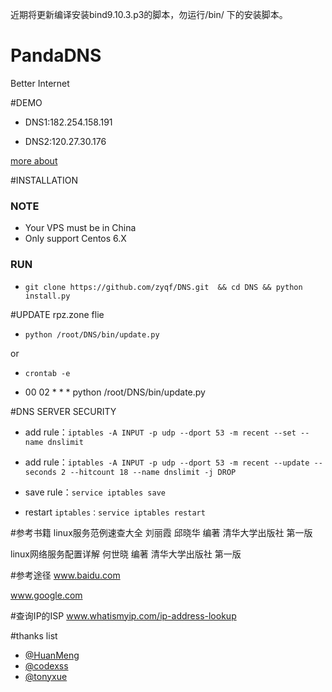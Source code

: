 近期将更新编译安装bind9.10.3.p3的脚本，勿运行/bin/ 下的安装脚本。

# PandaDNS
Better Internet

#DEMO

* DNS1:182.254.158.191

* DNS2:120.27.30.176

[more about](http://dns.pandadns.xyz/)

#INSTALLATION
### NOTE  
* Your VPS must be in China
* Only support Centos 6.X
### RUN
* `git clone https://github.com/zyqf/DNS.git  && cd DNS && python install.py`

#UPDATE rpz.zone flie

* `python /root/DNS/bin/update.py`

or

* `crontab -e`

* 00 02 * * * python /root/DNS/bin/update.py

#DNS SERVER SECURITY

* add rule：`iptables -A INPUT -p udp --dport 53 -m recent --set --name dnslimit`

* add rule：`iptables -A INPUT -p udp --dport 53 -m recent --update --seconds 2 --hitcount 18 --name dnslimit -j DROP`

* save rule：`service iptables save`

* restart `iptables：service iptables restart`



#参考书籍
linux服务范例速查大全 刘丽霞 邱晓华 编著  清华大学出版社 第一版

linux网络服务配置详解 何世晓 编著 清华大学出版社  第一版

#参考途径
www.baidu.com

www.google.com

#查询IP的ISP
www.whatismyip.com/ip-address-lookup

#thanks list
* [@HuanMeng](https://github.com/HuanMeng0)
* [@codexss](https://github.com/codexss)
* [@tonyxue](https://github.com/tonyxue)
